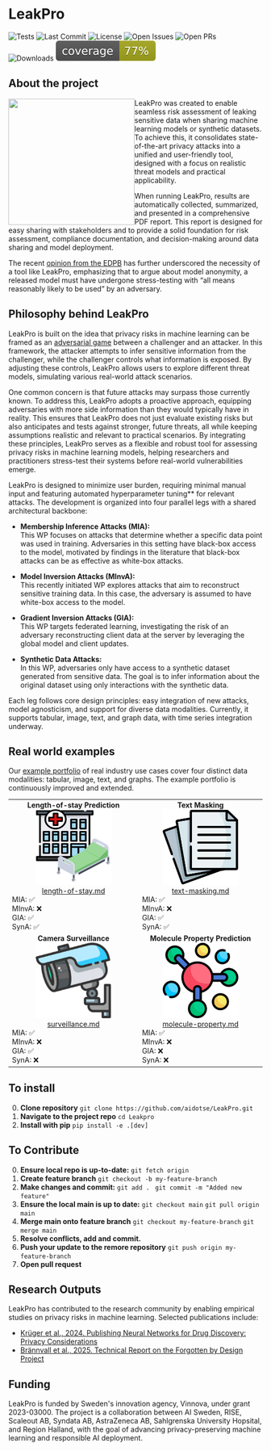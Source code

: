# LeakPro

![Tests](https://github.com/aidotse/LeakPro/actions/workflows/run_tests.yml/badge.svg)
![Last Commit](https://img.shields.io/github/last-commit/aidotse/LeakPro)
![License](https://img.shields.io/github/license/aidotse/LeakPro)
![Open Issues](https://img.shields.io/github/issues/aidotse/LeakPro)
![Open PRs](https://img.shields.io/github/issues-pr/aidotse/LeakPro)
![Downloads](https://img.shields.io/github/downloads/aidotse/LeakPro/total)
![Coverage](https://github.com/aidotse/LeakPro/blob/gh-pages/coverage.svg)

## About the project
<img align="left" width="250" height="250" src="https://github.com/aidotse/LeakPro/blob/readme/resources/logo.png">


LeakPro was created to enable seamless risk assessment of leaking sensitive data when sharing machine learning models or synthetic datasets.  
To achieve this, it consolidates state-of-the-art privacy attacks into a unified and user-friendly tool, designed with a focus on realistic threat models and practical applicability.

When running LeakPro, results are automatically collected, summarized, and presented in a comprehensive PDF report. This report is designed for easy sharing with stakeholders and to provide a solid foundation for risk assessment, compliance documentation, and decision-making around data sharing and model deployment.

The recent [opinion from the EDPB](https://www.edpb.europa.eu/system/files/2024-12/edpb_opinion_202428_ai-models_en.pdf) has further underscored the necessity of a tool like LeakPro, emphasizing that to argue about model anonymity, a released model must have undergone stress-testing with “all means reasonably likely to be used” by an adversary.



## Philosophy behind LeakPro


LeakPro is built on the idea that privacy risks in machine learning can be framed as an [adversarial game](https://arxiv.org/abs/2212.10986) between a challenger and an attacker. In this framework, the attacker attempts to infer sensitive information from the challenger, while the challenger controls what information is exposed. By adjusting these controls, LeakPro allows users to explore different threat models, simulating various real-world attack scenarios.  

One common concern is that future attacks may surpass those currently known. To address this, LeakPro adopts a proactive approach, equipping adversaries with more side information than they would typically have in reality. This ensures that LeakPro does not just evaluate existing risks but also anticipates and tests against stronger, future threats, all while keeping assumptions realistic and relevant to practical scenarios. By integrating these principles, LeakPro serves as a flexible and robust tool for assessing privacy risks in machine learning models, helping researchers and practitioners stress-test their systems before real-world vulnerabilities emerge.  

LeakPro is designed to minimize user burden, requiring minimal manual input and featuring automated hyperparameter tuning** for relevant attacks. The development is organized into four parallel legs with a shared architectural backbone:  
- **Membership Inference Attacks (MIA):**  
  This WP focuses on attacks that determine whether a specific data point was used in training. Adversaries in this setting have black-box access to the model, motivated by findings in the literature that black-box attacks can be as effective as white-box attacks.  

- **Model Inversion Attacks (MInvA):**  
  This recently initiated WP explores attacks that aim to reconstruct sensitive training data. In this case, the adversary is assumed to have white-box access to the model.  

- **Gradient Inversion Attacks (GIA):**  
  This WP targets federated learning, investigating the risk of an adversary reconstructing client data at the server by leveraging the global model and client updates.  

- **Synthetic Data Attacks:**  
  In this WP, adversaries only have access to a synthetic dataset generated from sensitive data. The goal is to infer information about the original dataset using only interactions with the synthetic data.  

Each leg follows core design principles: easy integration of new attacks, model agnosticism, and support for diverse data modalities. Currently, it supports tabular, image, text, and graph data, with time series integration underway.  


## Real world examples

Our [example portfolio](https://github.com/aidotse/LeakPro/tree/readme/examples) of real industry use cases cover four distinct data modalities: tabular, image, text, and graphs. The example portfolio is continuously improved and extended.

<div align="center">

<table>
  <tr>
    <td align="center" width="400" height="200">
      <strong>Length-of-stay Prediction</strong><br>
      <img src="./resources/los.png" alt="LOS" style="width:150px; height:150px;">
      <br>
      <a href="length-of-stay.md">length-of-stay.md</a>
      <div style="text-align: left;">
        MIA: ✅<br>
        MInvA: ❌<br>
        GIA: ✅</br>
        SynA: ✅
      </div>
    </td>
    <td align="center" width="400" height="200">
      <strong>Text Masking</strong><br>
      <img src="./resources/NER.png" alt="NER" style="width:150px; height:150px;">
      <br>
      <a href="text-masking.md">text-masking.md</a>
      <div style="text-align: left;">
        MIA: ✅<br>
        MInvA: ❌<br>
        GIA: ✅</br>
        SynA: ✅
      </div>
    </td>
  </tr>
  <tr>
    <td align="center" width="400" height="200">
      <strong>Camera Surveillance</strong><br>
      <img src="./resources/surveillance.png" alt="Surveillance" style="width:150px; height:150px;">
      <br>
      <a href="surveillance.md">surveillance.md</a>
      <div style="text-align: left;">
        MIA: ✅<br>
        MInvA: ❌<br>
        GIA: ✅</br>
        SynA: ❌
      </div>
    </td>
    <td align="center" width="400" height="200">
      <strong>Molecule Property Prediction</strong><br>
      <img src="./resources/graph.png" alt="Graph" style="width:150px; height:150px;">
      <br>
      <a href="molecule-property.md">molecule-property.md</a>
      <div style="text-align: left;">
        MIA: ✅<br>
        MInvA: ❌<br>
        GIA: ❌</br>
        SynA: ❌
      </div>
    </td>
  </tr>
</table>

</div>




## To install
0. **Clone repository**
`git clone https://github.com/aidotse/LeakPro.git`
1. **Navigate to the project repo**
`cd Leakpro`
2. **Install with pip**
`pip install -e .[dev]`

## To Contribute
0. **Ensure local repo is up-to-date:**
`git fetch origin`
2. **Create feature branch**
 `git checkout -b my-feature-branch`
3. **Make changes and commit:**
`git add . ` 
`git commit -m "Added new feature" `
4. **Ensure the local main is up to date:**
`git checkout main`
`git pull origin main`
5. **Merge main onto feature branch**
`git checkout my-feature-branch`
`git merge main`
6. **Resolve conflicts, add and commit.**
7. **Push your update to the remore repository**
`git push origin my-feature-branch`
8. **Open pull request**


## Research Outputs  
LeakPro has contributed to the research community by enabling empirical studies on privacy risks in machine learning. Selected publications include:  

- [Krüger et al., 2024. Publishing Neural Networks for Drug Discovery: Privacy Considerations](https://arxiv.org/abs/2410.16975)  
- [Brännvall et al., 2025. Technical Report on the Forgotten by Design Project](https://arxiv.org/abs/2501.11525)

## Funding  
LeakPro is funded by Sweden's innovation agency, Vinnova, under grant 2023-03000. The project is a collaboration between AI Sweden, RISE, Scaleout AB, Syndata AB, AstraZeneca AB, Sahlgrenska University Hopsital, and Region Halland, with the goal of advancing privacy-preserving machine learning and responsible AI deployment.  
